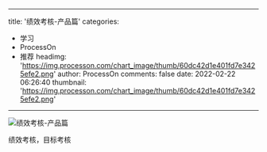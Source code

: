 
---
title: '绩效考核-产品篇'
categories: 
 - 学习
 - ProcessOn
 - 推荐
headimg: 'https://img.processon.com/chart_image/thumb/60dc42d1e401fd7e3425efe2.png'
author: ProcessOn
comments: false
date: 2022-02-22 06:26:40
thumbnail: 'https://img.processon.com/chart_image/thumb/60dc42d1e401fd7e3425efe2.png'
---

<div>   
<img class="thumb" alt="绩效考核-产品篇" src="https://img.processon.com/chart_image/thumb/60dc42d1e401fd7e3425efe2.png" referrerpolicy="no-referrer">
<p>绩效考核，目标考核</p>  
</div>
            